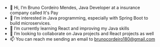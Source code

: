 - 👋 Hi, I’m Bruno Cordeiro Mendes, Java Developer at a insurance company called It's Pay
- 👀 I’m interested in Java programming, especially with Spring Boot to build microservices.
- 🌱 I’m currently learning React and improving my Java skills
- 💞️ I’m looking to collaborate on Java projects and React projects as well
- 📫 You can reach me sending an email to brunocordeiro180@gmail.com
